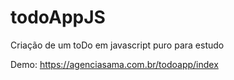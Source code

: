 # todoAppJS
Criação de um toDo em javascript puro para estudo

Demo: https://agenciasama.com.br/todoapp/index
